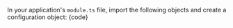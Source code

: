 In your application's `module.ts` file, import the following objects and create a configuration object:
{code}